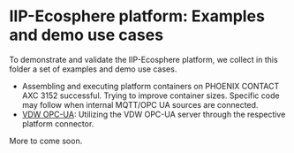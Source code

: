 # IIP-Ecosphere platform: Examples and demo use cases

To demonstrate and validate the IIP-Ecosphere platform, we collect in this folder a set of examples and demo use cases.

* Assembling and executing platform containers on PHOENIX CONTACT AXC 3152 successful. Trying to improve container sizes. Specific code may follow when internal MQTT/OPC UA sources are connected.
* [VDW OPC-UA](https://github.com/iip-ecosphere/platform/tree/main/platform/examples/examples.vdw/README.md): Utilizing the VDW OPC-UA server through the respective platform connector.

More to come soon.